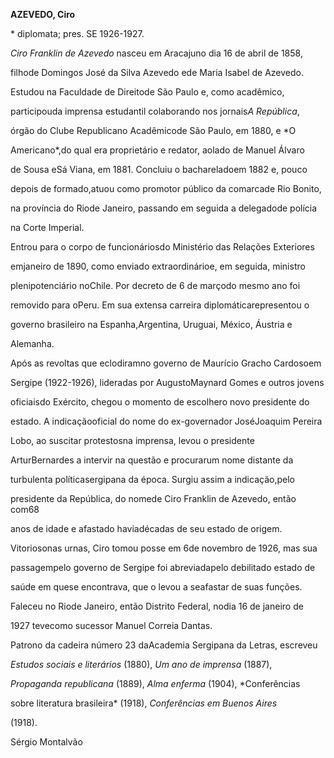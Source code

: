 **AZEVEDO, Ciro**



\* diplomata; pres. SE 1926-1927.



*Ciro Franklin de Azevedo* nasceu em Aracajuno dia 16 de abril de 1858,

filhode Domingos José da Silva Azevedo ede Maria Isabel de Azevedo.



Estudou na Faculdade de Direitode São Paulo e, como acadêmico,

participouda imprensa estudantil colaborando nos jornais*A República*,

órgão do Clube Republicano Acadêmicode São Paulo, em 1880, e *O

Americano*,do qual era proprietário e redator, aolado de Manuel Álvaro

de Sousa eSá Viana, em 1881. Concluiu o bachareladoem 1882 e, pouco

depois de formado,atuou como promotor público da comarcade Rio Bonito,

na província do Riode Janeiro, passando em seguida a delegadode polícia

na Corte Imperial.



Entrou para o corpo de funcionáriosdo Ministério das Relações Exteriores

emjaneiro de 1890, como enviado extraordinárioe, em seguida, ministro

plenipotenciário noChile. Por decreto de 6 de marçodo mesmo ano foi

removido para oPeru. Em sua extensa carreira diplomáticarepresentou o

governo brasileiro na Espanha,Argentina, Uruguai, México, Áustria e

Alemanha.



Após as revoltas que eclodiramno governo de Maurício Gracho Cardosoem

Sergipe (1922-1926), lideradas por AugustoMaynard Gomes e outros jovens

oficiaisdo Exército, chegou o momento de escolhero novo presidente do

estado. A indicaçãooficial do nome do ex-governador JoséJoaquim Pereira

Lobo, ao suscitar protestosna imprensa, levou o presidente

ArturBernardes a intervir na questão e procurarum nome distante da

turbulenta políticasergipana da época. Surgiu assim a indicação,pelo

presidente da República, do nomede Ciro Franklin de Azevedo, então com68

anos de idade e afastado haviadécadas de seu estado de origem.

Vitoriosonas urnas, Ciro tomou posse em 6de novembro de 1926, mas sua

passagempelo governo de Sergipe foi abreviadapelo debilitado estado de

saúde em quese encontrava, que o levou a seafastar de suas funções.

Faleceu no Riode Janeiro, então Distrito Federal, nodia 16 de janeiro de

1927 tevecomo sucessor Manuel Correia Dantas.



Patrono da cadeira número 23 daAcademia Sergipana da Letras, escreveu

*Estudos sociais e literários* (1880), *Um ano de imprensa* (1887),

*Propaganda republicana* (1889), *Alma enferma* (1904), *Conferências

sobre literatura brasileira* (1918), *Conferências em Buenos Aires*

(1918).



Sérgio Montalvão



